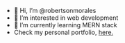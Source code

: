 - 👋 Hi, I’m @robertsonmorales
- 👀 I’m interested in web development
- 🌱 I’m currently learning MERN stack
- Check my personal portfolio, <a href="https://robertsonmorales.herokuapp.com" target="_blank">here.</a>

<!---
robertsonmorales/robertsonmorales is a ✨ special ✨ repository because its `README.md` (this file) appears on your GitHub profile.
You can click the Preview link to take a look at your changes.
--->

